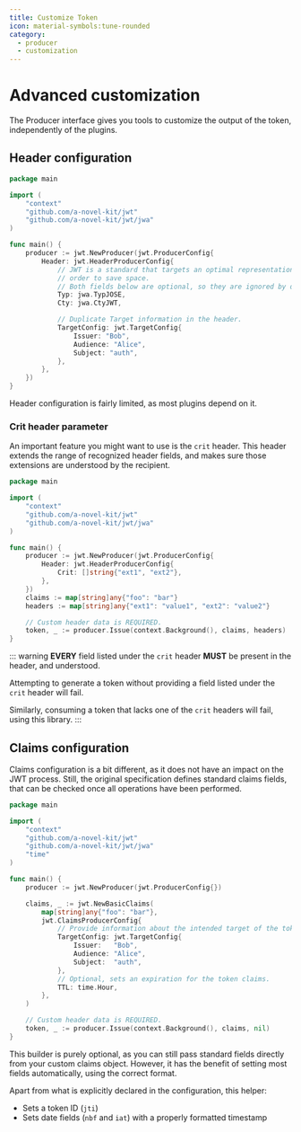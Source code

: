 ```yaml
---
title: Customize Token
icon: material-symbols:tune-rounded
category:
  - producer
  - customization
---
```


# Advanced customization

The Producer interface gives you tools to customize the output of the token, independently of the plugins.

## Header configuration

```go
package main

import (
	"context"
	"github.com/a-novel-kit/jwt"
	"github.com/a-novel-kit/jwt/jwa"
)

func main() {
	producer := jwt.NewProducer(jwt.ProducerConfig{
		Header: jwt.HeaderProducerConfig{
			// JWT is a standard that targets an optimal representation in
			// order to save space.
			// Both fields below are optional, so they are ignored by default.
			Typ: jwa.TypJOSE,
            Cty: jwa.CtyJWT,

			// Duplicate Target information in the header.
			TargetConfig: jwt.TargetConfig{
				Issuer: "Bob",
				Audience: "Alice",
				Subject: "auth",
            },
        },
    })
}
```

Header configuration is fairly limited, as most plugins depend on it.

### Crit header parameter

An important feature you might want to use is the `crit` header. This header extends the range of recognized header
fields, and makes sure those extensions are understood by the recipient.

```go
package main

import (
	"context"
	"github.com/a-novel-kit/jwt"
	"github.com/a-novel-kit/jwt/jwa"
)

func main() {
	producer := jwt.NewProducer(jwt.ProducerConfig{
		Header: jwt.HeaderProducerConfig{
            Crit: []string{"ext1", "ext2"},
        },
    })
	claims := map[string]any{"foo": "bar"}
	headers := map[string]any{"ext1": "value1", "ext2": "value2"}

	// Custom header data is REQUIRED.
	token, _ := producer.Issue(context.Background(), claims, headers)
}
```

::: warning
**EVERY** field listed under the `crit` header **MUST** be present in the header, and understood.

Attempting to generate a token without providing a field listed under the `crit` header will fail.

Similarly, consuming a token that lacks one of the `crit` headers will fail, using this library.
:::

## Claims configuration

Claims configuration is a bit different, as it does not have an impact on the JWT process. Still, the original
specification defines standard claims fields, that can be checked once all operations have been performed.

```go
package main

import (
	"context"
	"github.com/a-novel-kit/jwt"
	"github.com/a-novel-kit/jwt/jwa"
	"time"
)

func main() {
	producer := jwt.NewProducer(jwt.ProducerConfig{})

	claims, _ := jwt.NewBasicClaims(
		map[string]any{"foo": "bar"},
		jwt.ClaimsProducerConfig{
            // Provide information about the intended target of the token.
            TargetConfig: jwt.TargetConfig{
                Issuer:   "Bob",
                Audience: "Alice",
                Subject:  "auth",
            },
            // Optional, sets an expiration for the token claims.
            TTL: time.Hour,
        },
    )

	// Custom header data is REQUIRED.
	token, _ := producer.Issue(context.Background(), claims, nil)
}
```

This builder is purely optional, as you can still pass standard fields directly from your custom claims object.
However, it has the benefit of setting most fields automatically, using the correct format.

Apart from what is explicitly declared in the configuration, this helper:

- Sets a token ID (`jti`)
- Sets date fields (`nbf` and `iat`) with a properly formatted timestamp
